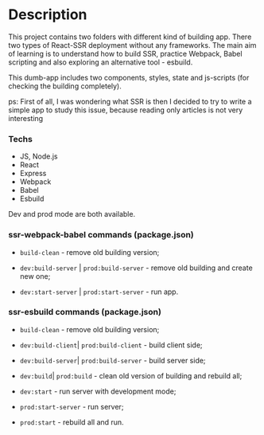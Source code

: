 # Description

This project contains two folders with different kind of building app. There two types of React-SSR deployment without any frameworks. The main aim of learning is to understand how to build SSR, practice Webpack, Babel scripting and also exploring an alternative tool - esbuild.

This dumb-app includes two components, styles, state and js-scripts (for checking the building completely).

ps: First of all, I was wondering what SSR is
then I decided to try to write a simple app to study this issue, because reading only articles is not very interesting

### Techs

- JS, Node.js
- React
- Express
- Webpack
- Babel
- Esbuild

Dev and prod mode are both available.

### ssr-webpack-babel commands (package.json)

- `build-clean` - remove old building version;

- `dev:build-server` | `prod:build-server` - remove old building and create new one;
- `dev:start-server` | `prod:start-server` - run app.

### ssr-esbuild commands (package.json)

- `build-clean` - remove old building version;

- `dev:build-client`| `prod:build-client` - build client side;
- `dev:build-server`| `prod:build-server` - build server side;
- `dev:build`| `prod:build` - clean old version of building and rebuild all;
- `dev:start` - run server with development mode;
- `prod:start-server` - run server;
- `prod:start` - rebuild all and run.
